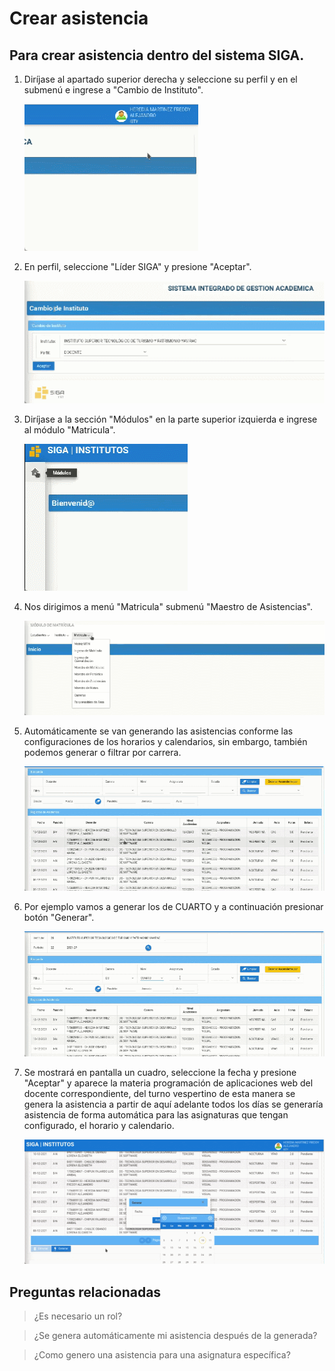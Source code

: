 # **Crear asistencia**

## **Para crear asistencia dentro del sistema SIGA.**

1. Diríjase al apartado superior derecha y seleccione su perfil y en el submenú e ingrese a "Cambio de Instituto". 

    ![gif1](CA_paso1.gif)

2. En perfil, seleccione "Líder SIGA" y presione "Aceptar". 

    ![gif2](CA_paso2.gif)

3. Diríjase a la sección "Módulos" en la parte superior izquierda e ingrese al módulo "Matricula". 

    ![gif3](CA_paso3.gif)

4. Nos dirigimos a menú "Matricula" submenú "Maestro de Asistencias". 

    ![gif4](CA_paso4.gif)

5. Automáticamente se van generando las asistencias conforme las configuraciones de los horarios y calendarios, sin embargo, también podemos generar o filtrar por carrera. 

    ![gif5](CA_paso5.gif)

6. Por ejemplo vamos a generar los de CUARTO y a continuación presionar botón "Generar".

    ![gif6](CA_paso6.gif)

7. Se mostrará en pantalla un cuadro, seleccione la fecha y presione "Aceptar" y aparece la materia programación de aplicaciones web del docente correspondiente, del turno vespertino de esta manera se genera la asistencia a partir de aquí adelante todos los días se generaría asistencia de forma automática para las asignaturas que tengan configurado, el horario y calendario.

    ![gif7](CA_paso7.gif)

## **Preguntas relacionadas**

> ¿Es necesario un rol?                                                  

> ¿Se genera automáticamente mi asistencia después de la generada? 

> ¿Como genero una asistencia para una asignatura específica?            